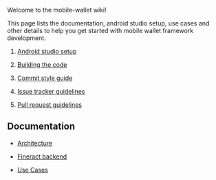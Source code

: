Welcome to the mobile-wallet wiki!

This page lists the documentation, android studio setup, use cases and other details to help you get started with mobile wallet framework development.

1. [Android studio setup](https://github.com/openMF/mobile-wallet/wiki/Android-Studio-setup)    

2. [Building the code](https://github.com/openMF/mobile-wallet/wiki/Building-the-code)  

3. [Commit style guide](https://github.com/openMF/mobile-wallet/wiki/Commit-style-guide)    

4. [Issue tracker guidelines](https://github.com/openMF/mobile-wallet/blob/master/CONTRIBUTING.md)  

5. [Pull request guidelines](https://github.com/openMF/mobile-wallet/blob/master/CONTRIBUTING.md)  

## Documentation

* [Architecture](https://github.com/openMF/mobile-wallet/wiki/Architecture)  

* [Fineract backend](https://github.com/openMF/mobile-wallet/wiki/Fineract-backend)  

* [Use Cases](https://github.com/openMF/mobile-wallet/wiki/Use-Cases)  